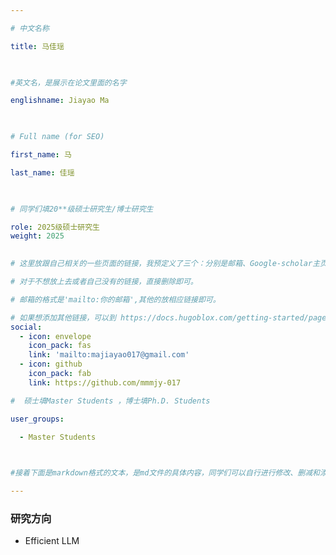 ```yaml
---

# 中文名称

title: 马佳瑶

 

#英文名，是展示在论文里面的名字

englishname: Jiayao Ma

 

# Full name (for SEO)

first_name: 马

last_name: 佳瑶

 

# 同学们填20**级硕士研究生/博士研究生

role: 2025级硕士研究生
weight: 2025
 

# 这里放跟自己相关的一些页面的链接，我预定义了三个：分别是邮箱、Google-scholar主页和github主页

# 对于不想放上去或者自己没有的链接，直接删除即可。

# 邮箱的格式是'mailto:你的邮箱',其他的放相应链接即可。

# 如果想添加其他链接，可以到 https://docs.hugoblox.com/getting-started/page-builder/#icons 上去找图标，或者直接放在下面的详细介绍上
social:
  - icon: envelope
    icon_pack: fas
    link: 'mailto:majiayao017@gmail.com'
  - icon: github
    icon_pack: fab
    link: https://github.com/mmmjy-017

#  硕士填Master Students ，博士填Ph.D. Students

user_groups:

  - Master Students

 

#接着下面是markdown格式的文本，是md文件的具体内容，同学们可以自行进行修改、删减和添加

---
```


<!-- 以下内容一定要遵循markdown语法 -->

<!-- ###代表的是以三级标题的形式展示后面的文本，* 代表以列表的形式展示后面的文本-->

 

<!-- 这里可以先放一段简要自我介绍或者是自己想要放上去的一些链接 ，不想放的话也可以删了-->

 

### 研究方向

* Efficient LLM